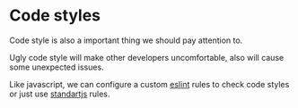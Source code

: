 # Code styles
Code style is also a important thing we should pay attention to.

Ugly code style will make other developers uncomfortable, also will cause some unexpected issues.

Like javascript, we can configure a custom [eslint](http://eslint.org/) rules to check code styles or just use [standartjs](http://standardjs.com/) rules.